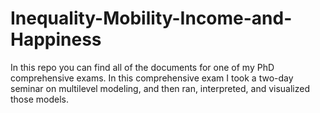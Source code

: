 # Inequality-Mobility-Income-and-Happiness
In this repo you can find all of the documents for one of my PhD comprehensive exams. In this comprehensive exam I took a two-day seminar on multilevel modeling, and then ran, interpreted, and visualized those models.
